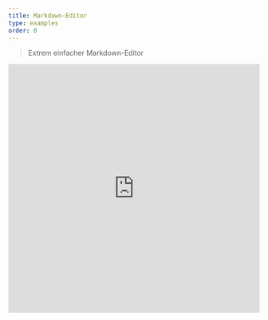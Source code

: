```yaml
---
title: Markdown-Editor
type: examples
order: 0
---
```


> Extrem einfacher Markdown-Editor

<iframe width="100%" height="500" src="https://jsfiddle.net/chrisvfritz/0dzvcf4d/embedded/result,html,js,css" allowfullscreen="allowfullscreen" frameborder="0"></iframe>
